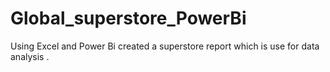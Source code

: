 # Global_superstore_PowerBi
Using Excel and Power Bi created a superstore report which is use for data analysis .
